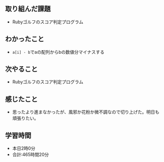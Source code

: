 ## 取り組んだ課題
- Rubyゴルフのスコア判定プログラム
## わかったこと
- `a[i] - b`でaの配列からbの数値分マイナスする
## 次やること
- Rubyゴルフのスコア判定プログラム
## 感じたこと
- 思ったより進まなかったが、風邪か花粉か微不調なので切り上げた。明日も頑張りたい。
## 学習時間
- 本日2時0分<br>
- 合計:465時間20分
